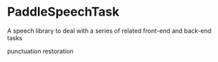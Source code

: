 # PaddleSpeechTask
A speech library to deal with a series of related front-end and back-end tasks  

punctuation restoration

